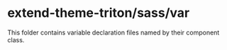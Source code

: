 # extend-theme-triton/sass/var

This folder contains variable declaration files named by their component class.

